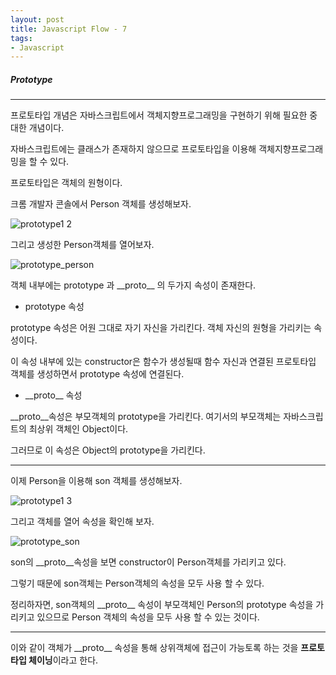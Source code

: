 ```yaml
---
layout: post
title: Javascript Flow - 7
tags:
- Javascript
---
```




##### Prototype

---

프로토타입 개념은 자바스크립트에서 객체지향프로그래밍을 구현하기 위해 필요한 중대한 개념이다.

자바스크립트에는 클래스가 존재하지 않으므로 프로토타입을 이용해 객체지향프로그래밍을 할 수 있다.



프로토타입은 객체의 원형이다. 

크롬 개발자 콘솔에서 Person 객체를 생성해보자.

![prototype1 2](https://user-images.githubusercontent.com/28145780/44890546-ad681c80-ad15-11e8-8118-38024a339d92.png)

그리고 생성한 Person객체를 열어보자.

![prototype_person](https://user-images.githubusercontent.com/28145780/44890463-58c4a180-ad15-11e8-930b-caf4ffb80a94.png)

객체 내부에는 prototype 과 \_\_proto\__ 의 두가지 속성이 존재한다.

* prototype 속성

prototype 속성은 어원 그대로 자기 자신을 가리킨다. 객체 자신의 원형을 가리키는 속성이다.

이 속성 내부에 있는 constructor은 함수가 생성될때 함수 자신과 연결된 프로토타입 객체를 생성하면서 prototype 속성에 연결된다.

* \_\_proto\__ 속성

 \_\_proto\__속성은 부모객체의 prototype을 가리킨다. 여기서의 부모객체는 자바스크립트의 최상위 객체인 Object이다. 

그러므로 이 속성은 Object의 prototype을 가리킨다.





---

이제 Person을 이용해 son 객체를 생성해보자.

![prototype1 3](https://user-images.githubusercontent.com/28145780/44890570-c4a70a00-ad15-11e8-9c56-75193e63e212.png)

그리고 객체를 열어 속성을 확인해 보자.

![prototype_son](https://user-images.githubusercontent.com/28145780/44890593-d7b9da00-ad15-11e8-8bf9-d8f6c9e8bdf1.png)

son의  \_\_proto\__속성을 보면  constructor이 Person객체를 가리키고 있다.

그렇기 때문에 son객체는 Person객체의 속성을 모두 사용 할 수 있다.

정리하자면, son객체의 \_\_proto\__ 속성이 부모객체인 Person의 prototype 속성을 가리키고 있으므로 Person 객체의 속성을 모두 사용 할 수 있는 것이다.



---

이와 같이 객체가  \_\_proto\__ 속성을 통해 상위객체에 접근이 가능토록 하는 것을 **프로토타입 체이닝**이라고 한다.


